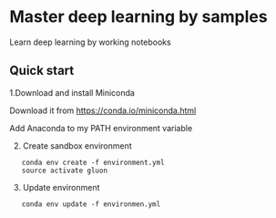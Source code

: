 # Master deep learning by samples

Learn deep learning by working notebooks

## Quick start

1.Download and install Miniconda

   Download it from https://conda.io/miniconda.html 
   
   Add Anaconda to my PATH environment variable

2. Create sandbox environment
```
   conda env create -f environment.yml
   source activate gluon
```

3. Update environment
```
   conda env update -f environmen.yml
```
